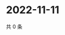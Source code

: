 # 2022-11-11

共 0 条

<!-- BEGIN WEIBO -->
<!-- 最后更新时间 Fri Nov 11 2022 03:00:44 GMT+0800 (China Standard Time) -->

<!-- END WEIBO -->
